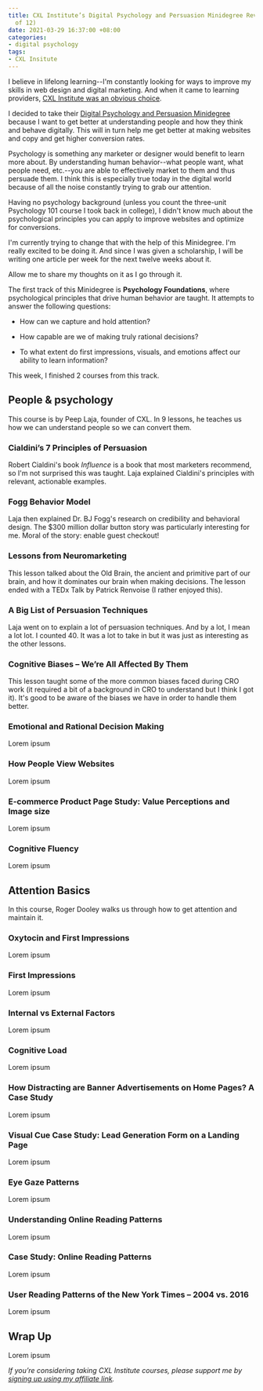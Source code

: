 ```yaml
---
title: CXL Institute’s Digital Psychology and Persuasion Minidegree Review (Part 1
  of 12)
date: 2021-03-29 16:37:00 +08:00
categories:
- digital psychology
tags:
- CXL Insitute
---
```


I believe in lifelong learning--I'm constantly looking for ways to improve my skills in web design and digital marketing. And when it came to learning providers, [CXL Institute was an obvious choice](https://cxl.com/institute/reviews/#_r_crystal80).

I decided to take their [Digital Psychology and Persuasion Minidegree](https://cxl.com/institute/programs/digital-psychology-persuasion-training/#_r_crystal80) because I want to get better at understanding people and how they think and behave digitally. This will in turn help me get better at making websites and copy and get higher conversion rates.

Psychology is something any marketer or designer would benefit to learn more about. By understanding human behavior--what people want, what people need, etc.--you are able to effectively market to them and thus persuade them. I think this is especially true today in the digital world because of all the noise constantly trying to grab our attention.

Having no psychology background (unless you count the three-unit Psychology 101 course I took back in college), I didn't know much about the psychological principles you can apply to improve websites and optimize for conversions.

I'm currently trying to change that with the help of this Minidegree. I'm really excited to be doing it. And since I was given a scholarship, I will be writing one article per week for the next twelve weeks about it.

Allow me to share my thoughts on it as I go through it.

The first track of this Minidegree is **Psychology Foundations**, where psychological principles that drive human behavior are taught. It attempts to answer the following questions:

* How can we capture and hold attention?

* How capable are we of making truly rational decisions?

* To what extent do first impressions, visuals, and emotions affect our ability to learn information?

This week, I finished 2 courses from this track.

## People & psychology

This course is by Peep Laja, founder of CXL. In 9 lessons, he teaches us how we can understand people so we can convert them.

### Cialdini’s 7 Principles of Persuasion

Robert Cialdini's book *Influence* is a book that most marketers recommend, so I'm not surprised this was taught. Laja explained Cialdini's principles with relevant, actionable examples.

### Fogg Behavior Model

Laja then explained Dr. BJ Fogg's research on credibility and behavioral design. The $300 million dollar button story was particularly interesting for me. Moral of the story: enable guest checkout!

### Lessons from Neuromarketing

This lesson talked about the Old Brain, the ancient and primitive part of our brain, and how it dominates our brain when making decisions. The lesson ended with a TEDx Talk by Patrick Renvoise (I rather enjoyed this).

### A Big List of Persuasion Techniques

Laja went on to explain a lot of persuasion techniques. And by a lot, I mean a lot lot. I counted 40. It was a lot to take in but it was just as interesting as the other lessons.

### Cognitive Biases – We’re All Affected By Them

This lesson taught some of the more common biases faced during CRO work (it required a bit of a background in CRO to understand but I think I got it). It's good to be aware of the biases we have in order to handle them better.

### Emotional and Rational Decision Making

Lorem ipsum

### How People View Websites

Lorem ipsum

### E-commerce Product Page Study: Value Perceptions and Image size

Lorem ipsum

### Cognitive Fluency

Lorem ipsum

## Attention Basics

In this course, Roger Dooley walks us through how to get attention and maintain it.

### Oxytocin and First Impressions

Lorem ipsum

### First Impressions

Lorem ipsum

### Internal vs External Factors

Lorem ipsum

### Cognitive Load

Lorem ipsum

### How Distracting are Banner Advertisements on Home Pages? A Case Study

Lorem ipsum

### Visual Cue Case Study: Lead Generation Form on a Landing Page

Lorem ipsum

### Eye Gaze Patterns

Lorem ipsum

### Understanding Online Reading Patterns

Lorem ipsum

### Case Study: Online Reading Patterns

Lorem ipsum

### User Reading Patterns of the New York Times – 2004 vs. 2016

Lorem ipsum

## Wrap Up

Lorem ipsum

*If you’re considering taking CXL Institute courses, please support me by [signing up using my affiliate link](http://cxl.com/institute/#_r_crystal80).*